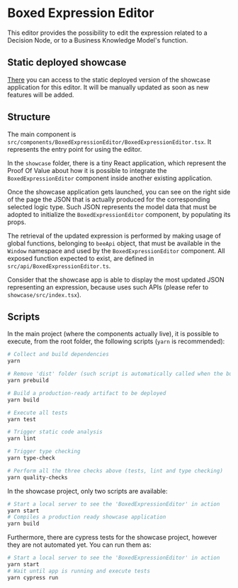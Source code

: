# Boxed Expression Editor

This editor provides the possibility to edit the expression related to a Decision Node, or to a Business Knowledge Model's function.

## Static deployed showcase
[There](https://cutt.ly/boxed-expression-editor) you can access to the static deployed version of the showcase application for this editor. It will be manually updated as soon as new features will be added.

## Structure
The main component is `src/components/BoxedExpressionEditor/BoxedExpressionEditor.tsx`.
It represents the entry point for using the editor.

In the `showcase` folder, there is a tiny React application, which represent the Proof Of Value about how it is possible to integrate the `BoxedExpressionEditor` component inside another existing application.

Once the showcase application gets launched, you can see on the right side of the page the JSON that is actually produced for the corresponding selected logic type. 
Such JSON represents the model data that must be adopted to initialize the `BoxedExpressionEditor` component, by populating its props.

The retrieval of the updated expression is performed by making usage of global functions, belonging to `beeApi` object, that must be available in the `Window` namespace and used by the `BoxedExpressionEditor` component.
All exposed function expected to exist, are defined in `src/api/BoxedExpressionEditor.ts`.

Consider that the showcase app is able to display the most updated JSON representing an expression, because uses such APIs (please refer to `showcase/src/index.tsx`).

## Scripts
In the main project (where the components actually live), it is possible to execute, from the root folder, the following scripts (`yarn` is recommended):
```sh
# Collect and build dependencies
yarn

# Remove 'dist' folder (such script is automatically called when the build is executed)
yarn prebuild

# Build a production-ready artifact to be deployed
yarn build

# Execute all tests
yarn test

# Trigger static code analysis
yarn lint

# Trigger type checking
yarn type-check

# Perform all the three checks above (tests, lint and type checking)
yarn quality-checks
```

In the showcase project, only two scripts are available:
```sh
# Start a local server to see the 'BoxedExpressionEditor' in action
yarn start
# Compiles a production ready showcase application
yarn build
```

Furthermore, there are cypress tests for the showcase project, however they are not automated yet. You can run them as:
```sh
# Start a local server to see the 'BoxedExpressionEditor' in action
yarn start
# Wait until app is running and execute tests
yarn cypress run
```
